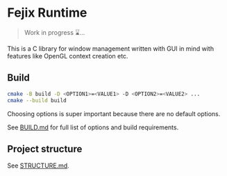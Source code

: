 # Fejix Runtime

> Work in progress ⌛...

This is a C library for window management
written with GUI in mind
with features like OpenGL context creation etc.

## Build

```sh
cmake -B build -D <OPTION1>=<VALUE1> -D <OPTION2>=<VALUE2> ...
cmake --build build
```

Choosing options is super important because there are no default options.

See [BUILD.md](./BUILD.md) for full list of options and build requirements.

## Project structure

See [STRUCTURE.md](./STRUCTURE.md).
